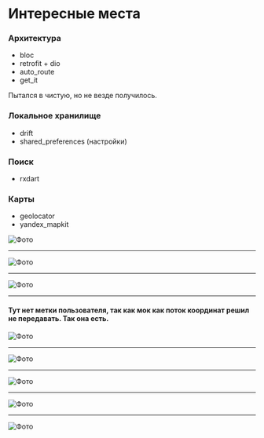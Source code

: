 # Интересные места

### Архитектура

- bloc
- retrofit + dio
- auto_route
- get_it

Пытался в чистую, но не везде получилось.

### Локальное хранилище

- drift
- shared_preferences (настройки)

### Поиск

- rxdart

### Карты

- geolocator
- yandex_mapkit

![Фото](<README_pics/photo_1_2025-08-04_05-28-15.jpg>)
_______________________________________________________

![Фото](<README_pics/photo_2_2025-08-04_05-28-15.jpg>)
_______________________________________________________

![Фото](<README_pics/photo_3_2025-08-04_05-28-15.jpg>)
_______________________________________________________

#### Тут нет метки пользователя, так как мок как поток координат решил не передавать. Так она есть.

![Фото](<README_pics/photo_4_2025-08-04_05-28-15.jpg>)
_______________________________________________________

![Фото](<README_pics/photo_5_2025-08-04_05-28-15.jpg>)
_______________________________________________________

![Фото](<README_pics/photo_6_2025-08-04_05-28-15.jpg>)
_______________________________________________________

![Фото](<README_pics/photo_7_2025-08-04_05-28-15.jpg>)
_______________________________________________________

![Фото](<README_pics/photo_8_2025-08-04_05-28-15.jpg>)